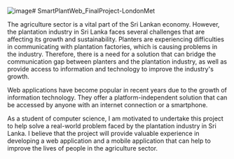 ![image](https://github.com/Pawanihansi/SmartPlantWeb_FinalProject-LondonMet/assets/86376479/5386200e-32cc-4d40-875b-204594f644e9)# SmartPlantWeb_FinalProject-LondonMet

The agriculture sector is a vital part of the Sri Lankan economy. However, the plantation industry in Sri Lanka faces several challenges that are affecting its growth and sustainability. Planters are experiencing difficulties in communicating with plantation factories, which is causing problems in the industry.  Therefore, there is a need for a solution that can bridge the communication gap between planters and the plantation industry, as well as provide access to information and technology to improve the industry's growth.

Web applications have become popular in recent years due to the growth of information technology. They offer a platform-independent solution that can be accessed by anyone with an internet connection or a smartphone.

As a student of computer science, I am motivated to undertake this project to help solve a real-world problem faced by the plantation industry in Sri Lanka. I believe that the project will provide valuable experience in developing a web application and a mobile application that can help to improve the lives of people in the agriculture sector. 

